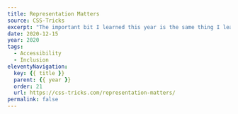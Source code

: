 ```yaml
---
title: Representation Matters
source: CSS-Tricks
excerpt: "The important bit I learned this year is the same thing I learn over and over again: When it comes to disability, representation matters"
date: 2020-12-15
year: 2020
tags:
  - Accessibility
  - Inclusion
eleventyNavigation:
  key: {{ title }}
  parent: {{ year }}
  order: 21
  url: https://css-tricks.com/representation-matters/
permalink: false
---
```

